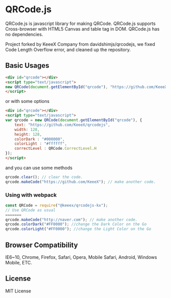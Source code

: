# QRCode.js
QRCode.js is javascript library for making QRCode. QRCode.js supports Cross-browser with HTML5 Canvas and table tag in DOM.
QRCode.js has no dependencies.

Project forked by KeeeX Company from davidshimjs/qrcodejs, we fixed Code Length Overflow error, and cleaned up the repository.

## Basic Usages
```html
<div id="qrcode"></div>
<script type="text/javascript">
new QRCode(document.getElementById("qrcode"), "https://github.com/KeeeX/qrcodejs");
</script>
```

or with some options

```html
<div id="qrcode"></div>
<script type="text/javascript">
var qrcode = new QRCode(document.getElementById("qrcode"), {
	text: "https://github.com/KeeeX/qrcodejs",
	width: 128,
	height: 128,
	colorDark : "#000000",
	colorLight : "#ffffff",
	correctLevel : QRCode.CorrectLevel.H
});
</script>
```

and you can use some methods

```javascript
qrcode.clear(); // clear the code.
qrcode.makeCode("https://github.com/KeeeX"); // make another code.
```

### Using with webpack

```javascript
const QRCode = require("@keeex/qrcodejs-kx");
// Use QRCode as usual
=======
qrcode.makeCode("http://naver.com"); // make another code.
qrcode.colorDark("#FF0000"); //change the Dark Color on the Go
qrcode.colorLight("#FF0000"); //change the Light Color on the Go
```

## Browser Compatibility
IE6~10, Chrome, Firefox, Safari, Opera, Mobile Safari, Android, Windows Mobile, ETC.

## License
MIT License
